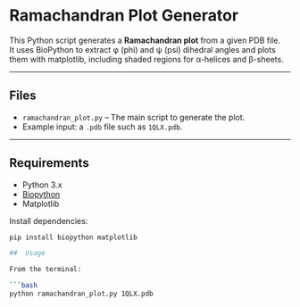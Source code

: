 # Ramachandran Plot Generator 

This Python script generates a **Ramachandran plot** from a given PDB file.  
It uses BioPython to extract φ (phi) and ψ (psi) dihedral angles and plots them with matplotlib, including shaded regions for α-helices and β-sheets.

---

##  Files

- `ramachandran_plot.py` – The main script to generate the plot.
- Example input: a `.pdb` file such as `1QLX.pdb`.

---

##  Requirements

- Python 3.x
- [Biopython](https://biopython.org/)
- Matplotlib

Install dependencies:

```bash
pip install biopython matplotlib

##  Usage

From the terminal:

```bash
python ramachandran_plot.py 1QLX.pdb
